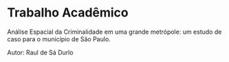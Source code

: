# Trabalho Acadêmico

Análise Espacial da Criminalidade em uma grande metrópole: um estudo de caso para o município de São Paulo.

Autor: Raul de Sá Durlo
